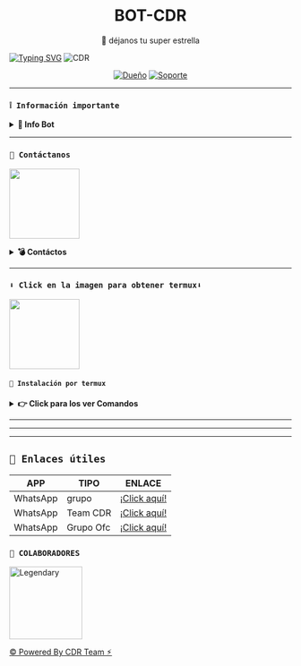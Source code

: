 <h1 align="center">BOT-CDR</h1>
 <p align="center">🌟 déjanos tu super estrella</p>
</p>

[![Typing SVG](https://readme-typing-svg.demolab.com?font=Fira+Code&pause=1000&color=FF0000&lines=Bienvenido+al+Repositorio;BOT+-+CDR+-+MD;Gracias+por+preferirnos+creado+por+R&E;🥷🏻+BOOM!!!;🥷🏻)](https://git.io/typing-svg)
![CDR](https://github.com/Pajitas7pro/Xd/blob/main/IMG_2812.jpeg)

<div align="center">
 
[![Dueño](https://img.shields.io/badge/Dueño-00802f?style=for-the-badge&logo=whatsapp&logoColor=white)](https://wa.me/447534352383)
[![Soporte](https://img.shields.io/badge/soporte-00802f?style=for-the-badge&logo=whatsapp&logoColor=white)](https://wa.me/15102104796)
</div>

---

### **`❕️ Información importante`**

<details>
 <summary><b> 🔱 Info Bot</b></summary>

* Este proyecto **no está afiliado de ninguna manera** con `WhatsApp`, `Inc. WhatsApp` es una marca registrada de `WhatsApp LLC`, y este bot es un **desarrollo independiente** que **no tiene ninguna relación oficial con la compañía**.

</details>

---

### **`💭 Contáctanos`**

<a
href="https://wa.me/447534352383?text="><img src="https://qu.ax/ugHh.jpg" height="125px"></a>

<details>
<summary><b> 💣 Contáctos</b></summary>

* https://wa.me/15102104796

---


</details>

---

### **`⬇️ Click en la imagen para obtener termux⬇️`**
<a
href="https://www.mediafire.com/file/3hsvi3xkpq3a64o/termux_118.a"><img src="https://qu.ax/finc.jpg" height="125px"></a>

<div align=>

 

#### **`💨 Instalación por termux`**

<details>
 <summary><b> 👉 Click para los ver Comandos</b></summary>

#### **🪄 Instalación manual por termux**
> copie y peguen en termux uno por uno 
```bash
termux-setup-storage
```

```bash
apt update && apt upgrade && pkg install -y git nodejs ffmpeg imagemagick yarn && git clone https://github.com/Pajitas7pro/BOT-CDR && cd BOT-CDR && yarn install && npm install
```

```bash
npm start
```
>si la instalacion se detiene y pide "y/n" coloque "y".
>si tiene alguna pregunta o necesita ayuda escriba a soporte o al creador.
> si despues de poner el numero de WhatsApp, y sale letras en roja no se preocupe es normal 
---

#### **🟢 Activar en caso de detenerse en termux**

Si después de instalar el bot en Termux se detiene (pantalla en blanco, pérdida de conexión a Internet, reinicio del dispositivo), sigue estos pasos:

1. Abre Termux y navega al directorio del bot:
    ```bash
    cd BOT-CDR
    ```

2. Inicia el bot nuevamente:
    ```bash
    npm start
    ```

---

#### **🍬 Obtener otro codigo qr en termux**

Si después de instalar el bot en Termux y iniciar la session del bot (el numero se va a soporte, se cierra la conexión o demorastes al conectar), sigue estos pasos:

1. Abre Termux y navega al directorio del bot:
    ```bash
    cd BOT-CDR
    ```

2. Elimina la carpeta MiniSession:
    ```bash
    rm -rf MeguminSession
    ```

3. Inicia el bot nuevamente:
    ```bash
    npm start
    ```

---

### **😼 Para activar 24/7 (termux)**

> comando para obtener la bot 24/7 en termux

```bash
npm i -g pm2 && pm2 start index.js && pm2 save && pm2 logs
```

---

</details>

---



 





---


</details>

---

## **`🔗 Enlaces útiles`**

| APP | TIPO | ENLACE |
|------|-------------|-------|
| WhatsApp | grupo | [¡Click aquí!](https://whatsapp.com/channel/0029VagYdbFEwEk5htUejk0t) |
| WhatsApp | Team CDR| [¡Click aquí!](https://whatsapp.com/channel/0029Vawo02r4o7qHnyQQKV29) |
| WhatsApp | Grupo Ofc | [¡Click aquí!](https://chat.whatsapp.com/H4D3Bl6HbUV6rbmoaEZXXe) |
 

### **`🔱 COLABORADORES`**
<a
href="https://github.com/REYESCDR"><img src="https://github.com/Pajitas7pro/Xd/blob/main/66fdde6c-496f-480f-b875-a7a5202a925b.jpeg" width="130" height="130" alt="Legendary"/></a>

</a> 





[© Powered By CDR Team ⚡︎](https://whatsapp.com/channel/0029Vawo02r4o7qHnyQQKV29)
